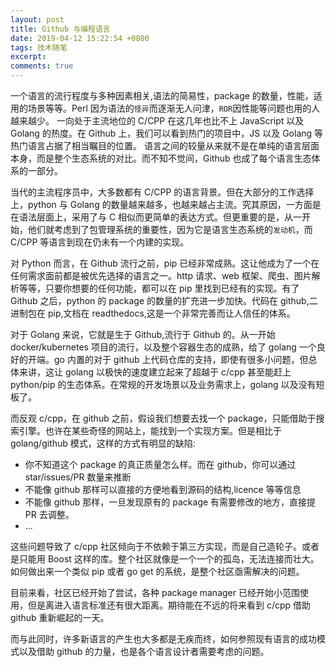 ```yaml
---
layout: post
title: Github 与编程语言
date: 2019-04-12 15:22:54 +0800
tags: 技术随笔
excerpt: 
comments: true
---
```


一个语言的流行程度与多种因素相关,语法的简易性，package 的数量，性能，适用的场景等等。Perl 因为语法的`怪异`而逐渐无人问津，`ROR`因性能等问题也用的人越来越少。
一向处于主流地位的 C/CPP 在这几年也比不上 JavaScript 以及 Golang 的热度。在 Github 上，我们可以看到热门的项目中，JS 以及 Golang 等热门语言占据了相当瞩目的位置。
语言之间的较量从来就不是在单纯的语言层面本身，而是整个生态系统的对比。而不知不觉间，Github 也成了每个语言生态体系的一部分。

当代的主流程序员中，大多数都有 C/CPP 的语言背景。但在大部分的工作选择上，python 与 Golang 的数量越来越多，也越来越占主流。究其原因，一方面是在语法层面上，采用了与 C 相似而更简单的表达方式。但更重要的是，从一开始，他们就考虑到了包管理系统的重要性，因为它是语言生态系统的`发动机`，而 C/CPP 等语言到现在仍未有一个内建的实现。

对 Python 而言，在 Github 流行之前，pip 已经非常成熟。这让他成为了一个在任何需求面前都是被优先选择的语言之一。http 请求、web 框架、爬虫、图片解析等等，只要你想要的任何功能，都可以在 pip 里找到已经有的实现。有了 Github 之后，python 的 package 的数量的扩充进一步加快。代码在 github,二进制包在 pip,文档在 readthedocs,这是一个非常完善而让人信任的体系。

对于 Golang 来说，它就是生于 Github,流行于 Github 的。从一开始 docker/kubernetes 项目的流行，以及整个容器生态的成熟，给了 golang 一个良好的开端。go 内置的对于 github 上代码仓库的支持，即使有很多小问题，但总体来讲，这让 golang 以极快的速度建立起来了超越于 c/cpp 甚至能赶上 python/pip 的生态体系。在常规的开发场景以及业务需求上，golang 以及没有短板了。

而反观 c/cpp，在 github 之前，假设我们想要去找一个 package，只能借助于搜索引擎。也许在某些奇怪的网站上，能找到一个实现方案。但是相比于 golang/github 模式，这样的方式有明显的缺陷:

* 你不知道这个 package 的真正质量怎么样。而在 github，你可以通过 star/issues/PR 数量来推断
* 不能像 github 那样可以直接的方便地看到源码的结构,licence 等等信息
* 不能像 github 那样，一旦发现原有的 package 有需要修改的地方，直接提 PR 去调整。
* ...

这些问题导致了 c/cpp 社区倾向于不依赖于第三方实现，而是自己造轮子。或者是只能用 Boost 这样的库。整个社区就像是一个一个的孤岛，无法连接而壮大。
如何做出来一个类似 pip 或者 go get 的系统，是整个社区亟需解决的问题。

目前来看，社区已经开始了尝试，各种 package manager 已经开始小范围使用，但是离进入语言标准还有很大距离。期待能在不远的将来看到 c/cpp 借助 github 重新崛起的一天。

而与此同时，许多新语言的产生也大多都是无疾而终，如何参照现有语言的成功模式以及借助 github 的力量，也是各个语言设计者需要考虑的问题。
